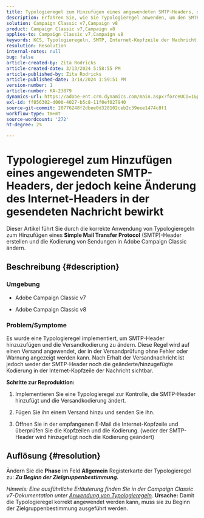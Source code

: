 ```yaml
---
title: Typologieregel zum Hinzufügen eines angewendeten SMTP-Headers, der jedoch keine Änderung des Internet-Headers in der gesendeten Nachricht bewirkt
description: Erfahren Sie, wie Sie Typologieregel anwenden, um den SMTP-Header hinzuzufügen und die Versandkodierung in Adobe Campaign Classic zu ändern.
solution: Campaign Classic v7,Campaign v8
product: Campaign Classic v7,Campaign v8
applies-to: Campaign Classic v7,Campaign v8
keywords: KCS, Typologieregeln, SMTP, Internet-Kopfzeile der Nachricht, ACC v7, ACC v8
resolution: Resolution
internal-notes: null
bug: false
article-created-by: Zita Rodricks
article-created-date: 3/13/2024 5:58:55 PM
article-published-by: Zita Rodricks
article-published-date: 3/14/2024 1:59:51 PM
version-number: 1
article-number: KA-23879
dynamics-url: https://adobe-ent.crm.dynamics.com/main.aspx?forceUCI=1&pagetype=entityrecord&etn=knowledgearticle&id=23ed1757-63e1-ee11-904c-0022480a227c
exl-id: ff856302-d000-4027-b5c8-11f0ef027940
source-git-commit: 20776248f2dbee0d328102ceb2c39eee1474c8f1
workflow-type: tm+mt
source-wordcount: '272'
ht-degree: 2%

---
```


# Typologieregel zum Hinzufügen eines angewendeten SMTP-Headers, der jedoch keine Änderung des Internet-Headers in der gesendeten Nachricht bewirkt


Dieser Artikel führt Sie durch die korrekte Anwendung von Typologieregeln zum Hinzufügen eines <b>Simple Mail Transfer Protocol</b> (SMTP)-Header erstellen und die Kodierung von Sendungen in Adobe Campaign Classic ändern.

## Beschreibung {#description}


### <b>Umgebung</b>

- Adobe Campaign Classic v7


- Adobe Campaign Classic v8




### <b>Problem/Symptome</b>

Es wurde eine Typologieregel implementiert, um SMTP-Header hinzuzufügen und die Versandkodierung zu ändern. Diese Regel wird auf einen Versand angewendet, der in der Versandprüfung ohne Fehler oder Warnung angezeigt werden kann. Nach Erhalt der Versandnachricht ist jedoch weder der SMTP-Header noch die geänderte/hinzugefügte Kodierung in der Internet-Kopfzeile der Nachricht sichtbar.

<b>Schritte zur Reproduktion:</b>

1. Implementieren Sie eine Typologieregel zur Kontrolle, die SMTP-Header hinzufügt und die Versandkodierung ändert.


2. Fügen Sie ihn einem Versand hinzu und senden Sie ihn.


3. Öffnen Sie in der empfangenen E-Mail die Internet-Kopfzeile und überprüfen Sie die Kopfzeilen und die Kodierung. (weder der SMTP-Header wird hinzugefügt noch die Kodierung geändert)



## Auflösung {#resolution}


Ändern Sie die <b>Phase</b> im Feld <b>Allgemein</b> Registerkarte der Typologieregel zu: <b>*Zu Beginn der Zielgruppenbestimmung.</b>*

*Hinweis: Eine ausführliche Erläuterung finden Sie in der Campaign Classic v7-Dokumentation unter [Anwendung von Typologieregeln](https://experienceleague.adobe.com/docs/campaign-classic/using/orchestrating-campaigns/campaign-optimization/control-rules.html)*.
<b>Ursache:</b>
Damit die Typologieregel korrekt angewendet werden kann, muss sie zu Beginn der Zielgruppenbestimmung ausgeführt werden.
